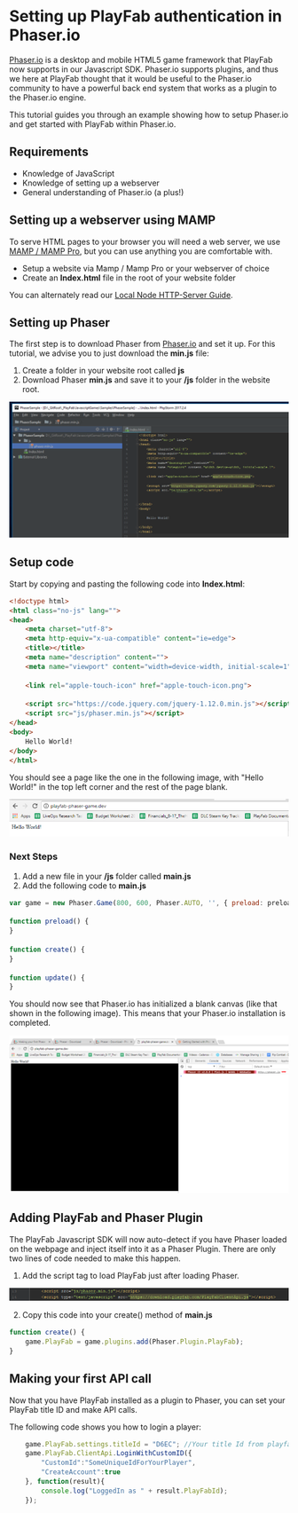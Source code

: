 # Setting up PlayFab authentication in Phaser.io

[Phaser.io](http://phaser.io/) is a desktop and mobile HTML5 game framework that PlayFab now supports in our Javascript SDK. Phaser.io supports plugins, and thus we here at PlayFab thought that it would be useful to the Phaser.io community to have a powerful back end system that works as a plugin to the Phaser.io engine.

This tutorial guides you through an example showing how to setup Phaser.io and get started with PlayFab within Phaser.io.

## Requirements

- Knowledge of JavaScript
- Knowledge of setting up a webserver
- General understanding of Phaser.io (a plus!)

## Setting up a webserver using MAMP

To serve HTML pages to your browser you will need a web server,  we use [MAMP / MAMP Pro](https://www.mamp.info/en/), but you can use anything you are comfortable with.

- Setup a website via Mamp / Mamp Pro or your webserver of choice
- Create an **Index.html** file in the root of your website folder

You can alternately read our [Local Node HTTP-Server Guide](https://api.playfab.com/docs/tutorials/http-server).

## Setting up Phaser

The first step is to download Phaser from [Phaser.io](http://phaser.io/) and set it up. For this tutorial, we advise you to just download the **min.js** file:

1. Create a folder in your website root called **js**
2. Download Phaser **min.js** and save it to your **/js** folder in the website root.

![Download Phaser min.js](media/tutorials/phaser-io/download-phaser-min-js.png)  

## Setup code

Start by copying and pasting the following code into **Index.html**:

```html
<!doctype html>
<html class="no-js" lang="">
<head>
    <meta charset="utf-8">
    <meta http-equiv="x-ua-compatible" content="ie=edge">
    <title></title>
    <meta name="description" content="">
    <meta name="viewport" content="width=device-width, initial-scale=1">

    <link rel="apple-touch-icon" href="apple-touch-icon.png">

    <script src="https://code.jquery.com/jquery-1.12.0.min.js"></script>
    <script src="js/phaser.min.js"></script>
</head>
<body>
    Hello World!
</body>
</html>
```

You should see a page like the one in the following image, with "Hello World!" in the top left corner and the rest of the page blank.

![Phaser Hello World page](media/tutorials/phaser-io/phaser-hello-world.png)  

### Next Steps

1. Add a new file in your **/js** folder called **main.js**
2. Add the following code to **main.js**

```javascript
var game = new Phaser.Game(800, 600, Phaser.AUTO, '', { preload: preload, create: create, update: update });

function preload() {
}

function create() {
}

function update() {
}
```

You should now see that Phaser.io has initialized a blank canvas (like that shown in the following image). This means that your Phaser.io installation is completed.

![Phaser.io initialized blank canvas](media/tutorials/phaser-io/phaser-setup-complete.png)

## Adding PlayFab and Phaser Plugin

The PlayFab Javascript SDK will now auto-detect if you have Phaser loaded on the webpage and inject itself into it as a Phaser Plugin.  There are only two lines of code needed to make this happen.
  
1. Add the script tag to load PlayFab just after loading Phaser.

![Add Script tag to load PlayFab](media/tutorials/phaser-io/load-playfab.png)

2. Copy this code into your create() method of **main.js**

```javascript
function create() {
    game.PlayFab = game.plugins.add(Phaser.Plugin.PlayFab);
}
```

## Making your first API call

Now that you have PlayFab installed as a plugin to Phaser, you can set your PlayFab title ID and make API calls.  

The following code shows you how to login a player:

```javascript
    game.PlayFab.settings.titleId = "D6EC"; //Your title Id from playfab goes here.
    game.PlayFab.ClientApi.LoginWithCustomID({
        "CustomId":"SomeUniqueIdForYourPlayer",
        "CreateAccount":true
    }, function(result){
        console.log("LoggedIn as " + result.PlayFabId);
    });
```